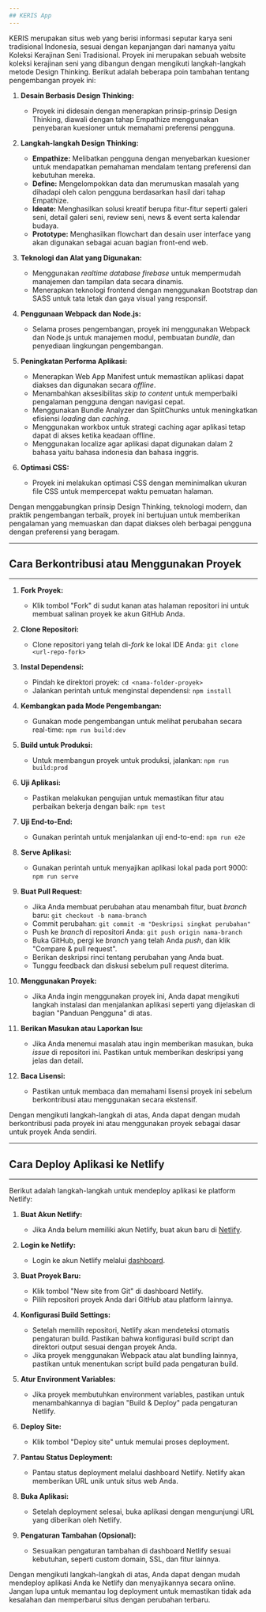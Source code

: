 ```yaml
---
## KERIS App
---
```


KERIS merupakan situs web yang berisi informasi seputar karya seni tradisional Indonesia, sesuai dengan kepanjangan dari namanya yaitu Koleksi Kerajinan Seni Tradisional. Proyek ini merupakan sebuah website koleksi kerajinan seni yang dibangun dengan mengikuti langkah-langkah metode Design Thinking. Berikut adalah beberapa poin tambahan tentang pengembangan proyek ini:

1. **Desain Berbasis Design Thinking:**
   - Proyek ini didesain dengan menerapkan prinsip-prinsip Design Thinking, diawali dengan tahap Empathize menggunakan penyebaran kuesioner untuk memahami preferensi pengguna.

2. **Langkah-langkah Design Thinking:**
   - **Empathize:** Melibatkan pengguna dengan menyebarkan kuesioner untuk mendapatkan pemahaman mendalam tentang preferensi dan kebutuhan mereka.
   - **Define:** Mengelompokkan data dan merumuskan masalah yang dihadapi oleh calon pengguna berdasarkan hasil dari tahap Empathize.
   - **Ideate:** Menghasilkan solusi kreatif berupa fitur-fitur seperti galeri seni, detail galeri seni, review seni, news & event serta kalendar budaya.
   - **Prototype:** Menghasilkan flowchart dan desain user interface yang akan digunakan sebagai acuan bagian front-end web.

3. **Teknologi dan Alat yang Digunakan:**
   - Menggunakan _realtime database firebase_ untuk mempermudah manajemen dan tampilan data secara dinamis.
   - Menerapkan teknologi frontend dengan menggunakan Bootstrap dan SASS untuk tata letak dan gaya visual yang responsif.

4. **Penggunaan Webpack dan Node.js:**
   - Selama proses pengembangan, proyek ini menggunakan Webpack dan Node.js untuk manajemen modul, pembuatan _bundle_, dan penyediaan lingkungan pengembangan.

5. **Peningkatan Performa Aplikasi:**
   - Menerapkan Web App Manifest untuk memastikan aplikasi dapat diakses dan digunakan secara _offline_.
   - Menambahkan aksesibilitas _skip to content_ untuk memperbaiki pengalaman pengguna dengan navigasi cepat.
   - Menggunakan Bundle Analyzer dan SplitChunks untuk meningkatkan efisiensi _loading_ dan _caching_.
   - Menggunakan workbox untuk strategi caching agar aplikasi tetap dapat di akses ketika keadaan offline.
   - Menggunakan localize agar aplikasi dapat digunakan dalam 2 bahasa yaitu bahasa indonesia dan bahasa inggris.

6. **Optimasi CSS:**
   - Proyek ini melakukan optimasi CSS dengan meminimalkan ukuran file CSS untuk mempercepat waktu pemuatan halaman.

Dengan menggabungkan prinsip Design Thinking, teknologi modern, dan praktik pengembangan terbaik, proyek ini bertujuan untuk memberikan pengalaman yang memuaskan dan dapat diakses oleh berbagai pengguna dengan preferensi yang beragam.

---
## Cara Berkontribusi atau Menggunakan Proyek
---

1. **Fork Proyek:**
   - Klik tombol "Fork" di sudut kanan atas halaman repositori ini untuk membuat salinan proyek ke akun GitHub Anda.

2. **Clone Repositori:**
   - Clone repositori yang telah di-_fork_ ke lokal IDE Anda: `git clone <url-repo-fork>`

3. **Instal Dependensi:**
   - Pindah ke direktori proyek: `cd <nama-folder-proyek>`
   - Jalankan perintah untuk menginstal dependensi: `npm install`

4. **Kembangkan pada Mode Pengembangan:**
   - Gunakan mode pengembangan untuk melihat perubahan secara real-time: `npm run build:dev`

5. **Build untuk Produksi:**
   - Untuk membangun proyek untuk produksi, jalankan: `npm run build:prod`

6. **Uji Aplikasi:**
   - Pastikan melakukan pengujian untuk memastikan fitur atau perbaikan bekerja dengan baik: `npm test`

7. **Uji End-to-End:**
   - Gunakan perintah untuk menjalankan uji end-to-end: `npm run e2e`

8. **Serve Aplikasi:**
   - Gunakan perintah untuk menyajikan aplikasi lokal pada port 9000: `npm run serve`

9. **Buat Pull Request:**
   - Jika Anda membuat perubahan atau menambah fitur, buat _branch_ baru: `git checkout -b nama-branch`
   - Commit perubahan: `git commit -m "Deskripsi singkat perubahan"`
   - Push ke _branch_ di repositori Anda: `git push origin nama-branch`
   - Buka GitHub, pergi ke _branch_ yang telah Anda _push_, dan klik "Compare & pull request".
   - Berikan deskripsi rinci tentang perubahan yang Anda buat.
   - Tunggu feedback dan diskusi sebelum pull request diterima.

10. **Menggunakan Proyek:**
    - Jika Anda ingin menggunakan proyek ini, Anda dapat mengikuti langkah instalasi dan menjalankan aplikasi seperti yang dijelaskan di bagian "Panduan Pengguna" di atas.

11. **Berikan Masukan atau Laporkan Isu:**
    - Jika Anda menemui masalah atau ingin memberikan masukan, buka _issue_ di repositori ini. Pastikan untuk memberikan deskripsi yang jelas dan detail.

12. **Baca Lisensi:**
    - Pastikan untuk membaca dan memahami lisensi proyek ini sebelum berkontribusi atau menggunakan secara ekstensif.

Dengan mengikuti langkah-langkah di atas, Anda dapat dengan mudah berkontribusi pada proyek ini atau menggunakan proyek sebagai dasar untuk proyek Anda sendiri.

---
## Cara Deploy Aplikasi ke Netlify
---

Berikut adalah langkah-langkah untuk mendeploy aplikasi ke platform Netlify:

1. **Buat Akun Netlify:**
   - Jika Anda belum memiliki akun Netlify, buat akun baru di [Netlify](https://www.netlify.com/).

2. **Login ke Netlify:**
   - Login ke akun Netlify melalui [dashboard](https://app.netlify.com/).

3. **Buat Proyek Baru:**
   - Klik tombol "New site from Git" di dashboard Netlify.
   - Pilih repositori proyek Anda dari GitHub atau platform lainnya.

4. **Konfigurasi Build Settings:**
   - Setelah memilih repositori, Netlify akan mendeteksi otomatis pengaturan build. Pastikan bahwa konfigurasi build script dan direktori output sesuai dengan proyek Anda.
   - Jika proyek menggunakan Webpack atau alat bundling lainnya, pastikan untuk menentukan script build pada pengaturan build.

5. **Atur Environment Variables:**
   - Jika proyek membutuhkan environment variables, pastikan untuk menambahkannya di bagian "Build & Deploy" pada pengaturan Netlify.

6. **Deploy Site:**
   - Klik tombol "Deploy site" untuk memulai proses deployment.

7. **Pantau Status Deployment:**
   - Pantau status deployment melalui dashboard Netlify. Netlify akan memberikan URL unik untuk situs web Anda.

8. **Buka Aplikasi:**
   - Setelah deployment selesai, buka aplikasi dengan mengunjungi URL yang diberikan oleh Netlify.

9. **Pengaturan Tambahan (Opsional):**
   - Sesuaikan pengaturan tambahan di dashboard Netlify sesuai kebutuhan, seperti custom domain, SSL, dan fitur lainnya.

Dengan mengikuti langkah-langkah di atas, Anda dapat dengan mudah mendeploy aplikasi Anda ke Netlify dan menyajikannya secara online. Jangan lupa untuk memantau log deployment untuk memastikan tidak ada kesalahan dan memperbarui situs dengan perubahan terbaru.

